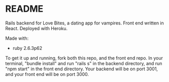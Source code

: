 # README

Rails backend for Love Bites, a dating app for vampires. Front end written in React. Deployed with Heroku. 

Made with:
* ruby 2.6.3p62

To get it up and running, fork both this repo, and the front end repo. In your terminal, "bundle install" and run "rails s" in the backend directory, and run "npm start" in the front end directory. Your backend will be on port 3001, and your front end will be on port 3000.

